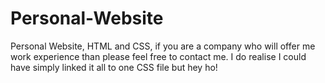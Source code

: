# Personal-Website
Personal Website, HTML and CSS, if you are a company who will offer me work experience than please feel free to contact me.
I do realise I could have simply linked it all to one CSS file but hey ho!
